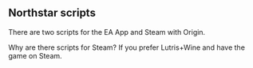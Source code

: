 ## Northstar scripts

There are two scripts for the EA App and Steam with Origin.

Why are there scripts for Steam? If you prefer Lutris+Wine and have the game on Steam.
